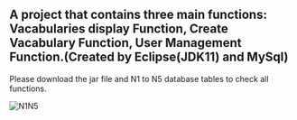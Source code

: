 <h2>A project that contains three main functions: Vacabularies display Function, Create Vacabulary Function, User Management Function.(Created by Eclipse(JDK11) and MySql)</h2>
Please download the jar file and N1 to N5 database tables to check all functions.

![N1N5](https://github.com/ChanJungTW/Japanese-Vacabulary-Project/assets/153627218/1fc1fd33-6826-499d-985d-9198f233e920)
